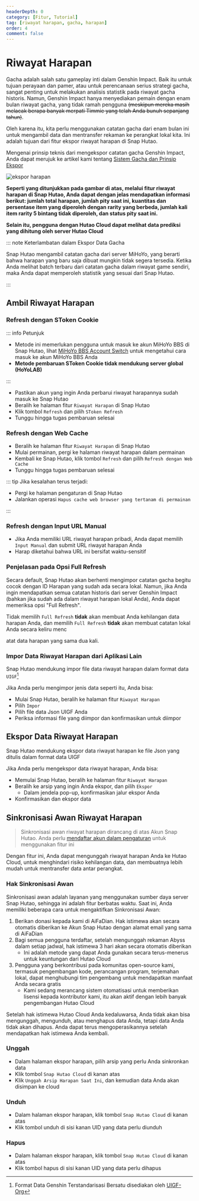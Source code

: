 ```yaml
---
headerDepth: 0
category: [Fitur, Tutorial]
tag: [riwayat harapan, gacha, harapan]
order: 4
comment: false
---
```


# Riwayat Harapan

Gacha adalah salah satu gameplay inti dalam Genshin Impact. Baik itu untuk tujuan perayaan dan pamer, atau untuk perencanaan serius strategi gacha, sangat penting untuk melakukan analisis statistik pada riwayat gacha historis.
Namun, Genshin Impact hanya menyediakan pemain dengan enam bulan riwayat gacha, yang tidak ramah pengguna ~~(meskipun mereka masih melacak berapa banyak merpati Timmie yang telah Anda bunuh sepanjang tahun)~~.

Oleh karena itu, kita perlu menggunakan catatan gacha dari enam bulan ini untuk mengambil data dan mentransfer rekaman ke perangkat lokal kita. Ini adalah tujuan dari fitur ekspor riwayat harapan di Snap Hutao.

Mengenai prinsip teknis dari mengekspor catatan gacha Genshin Impact, Anda dapat merujuk ke artikel kami tentang [Sistem Gacha dan Prinsip Ekspor](../advanced/Sistem-gacha-dan-prinsip-ekspor.html)

![ekspor harapan](https://img.alicdn.com/imgextra/i1/1797064093/O1CN01AYR3I41g6dyGBmAw5_!!1797064093.png_.webp)

**Seperti yang ditunjukkan pada gambar di atas, melalui fitur riwayat harapan di Snap Hutao, Anda dapat dengan jelas mendapatkan informasi berikut:
jumlah total harapan, jumlah pity saat ini, kuantitas dan persentase item yang diperoleh dengan rarity yang berbeda, jumlah kali item rarity 5 bintang tidak diperoleh, dan status pity saat ini.**

**Selain itu, pengguna dengan Hutao Cloud dapat melihat data prediksi yang dihitung oleh server Hutao Cloud**

::: note Keterlambatan dalam Ekspor Data Gacha

Snap Hutao mengambil catatan gacha dari server MiHoYo, yang berarti bahwa harapan yang baru saja dibuat mungkin tidak segera tersedia. Ketika Anda melihat batch terbaru dari catatan gacha dalam riwayat game sendiri, maka Anda dapat memperoleh statistik yang sesuai dari Snap Hutao.

:::

## Ambil Riwayat Harapan

### Refresh dengan SToken Cookie <Badge text="Direkomendasikan" type="tip" />

::: info Petunjuk

- Metode ini memerlukan pengguna untuk masuk ke akun MiHoYo BBS di Snap Hutao, lihat [MiHoYo BBS Account Switch](mhy-account-switch.md) untuk mengetahui cara masuk ke akun MiHoYo BBS Anda
- **Metode pembaruan SToken Cookie tidak mendukung server global (HoYoLAB)**

:::

- Pastikan akun yang ingin Anda perbarui riwayat harapannya sudah masuk ke Snap Hutao
- Beralih ke halaman fitur `Riwayat Harapan` di Snap Hutao
- Klik tombol `Refresh` dan pilih `SToken Refresh`
- Tunggu hingga tugas pembaruan selesai

### Refresh dengan Web Cache <Badge text="Didukung Server Global" type="tip" />

- Beralih ke halaman fitur `Riwayat Harapan` di Snap Hutao
- Mulai permainan, pergi ke halaman riwayat harapan dalam permainan
- Kembali ke Snap Hutao, klik tombol `Refresh` dan pilih `Refresh dengan Web Cache`
- Tunggu hingga tugas pembaruan selesai

::: tip
Jika kesalahan terus terjadi:

- Pergi ke halaman pengaturan di Snap Hutao
- Jalankan operasi `Hapus cache web browser yang tertanam di permainan`

:::

### Refresh dengan Input URL Manual <Badge text="Didukung Server Global" type="tip" />

- Jika Anda memiliki URL riwayat harapan pribadi, Anda dapat memilih `Input Manual` dan submit URL riwayat harapan Anda
- Harap diketahui bahwa URL ini bersifat waktu-sensitif

### Penjelasan pada Opsi Full Refresh

Secara default, Snap Hutao akan berhenti mengimpor catatan gacha begitu cocok dengan ID Harapan yang sudah ada secara lokal.
Namun, jika Anda ingin mendapatkan semua catatan historis dari server Genshin Impact
(bahkan jika sudah ada dalam riwayat harapan lokal Anda), Anda dapat memeriksa opsi "Full Refresh".

Tidak memilih `Full Refresh` **tidak** akan membuat Anda kehilangan data harapan Anda,
dan memilih `Full Refresh` **tidak** akan membuat catatan lokal Anda secara keliru menc

atat data harapan yang sama dua kali.

### Impor Data Riwayat Harapan dari Aplikasi Lain <Badge text="UIGF" type="info" />

Snap Hutao mendukung impor file data riwayat harapan dalam format data `UIGF`[^UIGF-Org]

Jika Anda perlu mengimpor jenis data seperti itu, Anda bisa:

- Mulai Snap Hutao, beralih ke halaman fitur `Riwayat Harapan`
- Pilih `Impor`
- Pilih file data Json UIGF Anda
- Periksa informasi file yang diimpor dan konfirmasikan untuk diimpor

## Ekspor Data Riwayat Harapan <Badge text="UIGF" type="info" />

Snap Hutao mendukung ekspor data riwayat harapan ke file Json yang ditulis dalam format data UIGF

Jika Anda perlu mengekspor data riwayat harapan, Anda bisa:

- Memulai Snap Hutao, beralih ke halaman fitur `Riwayat Harapan`
- Beralih ke arsip yang ingin Anda ekspor, dan pilih `Ekspor`
  - Dalam jendela pop-up, konfirmasikan jalur ekspor Anda
- Konfirmasikan dan ekspor data

## Sinkronisasi Awan Riwayat Harapan <Badge text="Beta" type="info" />

> Sinkronisasi awan riwayat harapan dirancang di atas Akun Snap Hutao.
> Anda perlu [mendaftar akun dalam pengaturan](hutao-settings#snap-hutao-account) untuk menggunakan fitur ini

Dengan fitur ini, Anda dapat mengunggah riwayat harapan Anda ke Hutao Cloud, untuk menghindari risiko kehilangan data, dan membuatnya lebih mudah untuk mentransfer data antar perangkat.

### Hak Sinkronisasi Awan

Sinkronisasi awan adalah layanan yang menggunakan sumber daya server Snap Hutao, sehingga ini adalah fitur berbatas waktu.
Saat ini, Anda memiliki beberapa cara untuk mengaktifkan Sinkronisasi Awan:

1. Berikan donasi kepada kami di AiFaDian. Hak istimewa akan secara otomatis diberikan ke Akun Snap Hutao dengan alamat email yang sama di AiFaDian
2. Bagi semua pengguna terdaftar, setelah mengunggah rekaman Abyss dalam setiap jadwal, hak istimewa 3 hari akan secara otomatis diberikan
   - Ini adalah metode yang dapat Anda gunakan secara terus-menerus untuk keuntungan dari Hutao Cloud
3. Pengguna yang berkontribusi pada komunitas open-source kami, termasuk pengembangan kode, perancangan program, terjemahan lokal, dapat menghubungi tim pengembang untuk mendapatkan manfaat Anda secara gratis
   - Kami sedang merancang sistem otomatisasi untuk memberikan lisensi kepada kontributor kami, itu akan aktif dengan lebih banyak pengembangan Hutao Cloud

Setelah hak istimewa Hutao Cloud Anda kedaluwarsa, Anda tidak akan bisa mengunggah, mengunduh, atau menghapus data Anda, tetapi data Anda tidak akan dihapus. Anda dapat terus mengoperasikannya setelah mendapatkan hak istimewa Anda kembali.

### Unggah

- Dalam halaman ekspor harapan, pilih arsip yang perlu Anda sinkronkan data
- Klik tombol `Snap Hutao Cloud` di kanan atas
- Klik `Unggah Arsip Harapan Saat Ini`, dan kemudian data Anda akan disimpan ke cloud

### Unduh

- Dalam halaman ekspor harapan, klik tombol `Snap Hutao Cloud` di kanan atas
- Klik tombol unduh di sisi kanan UID yang data perlu diunduh

### Hapus

- Dalam halaman ekspor harapan, klik tombol `Snap Hutao Cloud` di kanan atas
- Klik tombol hapus di sisi kanan UID yang data perlu dihapus

[^UIGF-Org]: Format Data Genshin Terstandarisasi Bersatu disediakan oleh [UIGF-Org](https://uigf.org/)